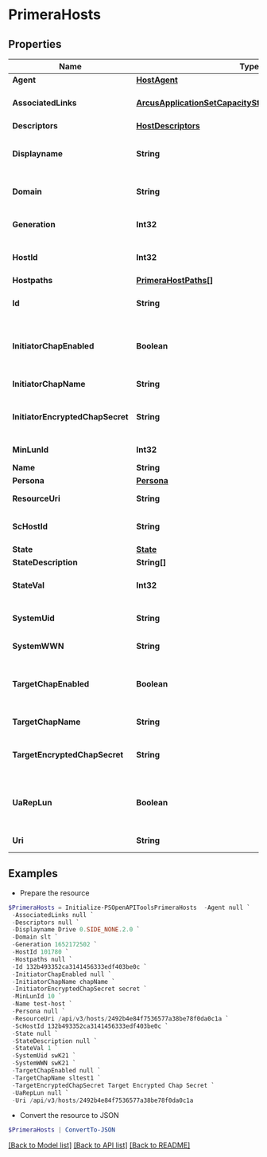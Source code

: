 # PrimeraHosts
## Properties

Name | Type | Description | Notes
------------ | ------------- | ------------- | -------------
**Agent** | [**HostAgent**](HostAgent.md) |  | [optional] 
**AssociatedLinks** | [**ArcusApplicationSetCapacityStatsAssociatedLinksInner[]**](ArcusApplicationSetCapacityStatsAssociatedLinksInner.md) | Associated Links Details | [optional] 
**Descriptors** | [**HostDescriptors**](HostDescriptors.md) |  | [optional] 
**Displayname** | **String** | Name to be used for display purposes | [optional] 
**Domain** | **String** | Domain name of the Host | [optional] 
**Generation** | **Int32** | Generation Time of the Resource | [optional] 
**HostId** | **Int32** | Numeric ID of the resource | [optional] 
**Hostpaths** | [**PrimeraHostPaths[]**](PrimeraHostPaths.md) |  | [optional] 
**Id** | **String** | Host Resource UID | [optional] 
**InitiatorChapEnabled** | **Boolean** | Indicates if the Initiator Chap is enabled or not | [optional] 
**InitiatorChapName** | **String** | Initiator Chap Name | [optional] 
**InitiatorEncryptedChapSecret** | **String** | Initiator Encrypted Chap Secret | [optional] 
**MinLunId** | **Int32** | LUN Id of the host | [optional] 
**Name** | **String** | Host Name | [optional] 
**Persona** | [**Persona**](Persona.md) |  | [optional] 
**ResourceUri** | **String** | Resoure Uri of the Host         | [optional] 
**ScHostId** | **String** | Host Service Host Id | [optional] 
**State** | [**State**](State.md) |  | [optional] 
**StateDescription** | **String[]** |  | [optional] 
**StateVal** | **Int32** | Health Status of the Host | [optional] 
**SystemUid** | **String** | Serial Number of the system    | [optional] 
**SystemWWN** | **String** | System wwn    | [optional] 
**TargetChapEnabled** | **Boolean** | Indicates if the Target Chap is enabled or not | [optional] 
**TargetChapName** | **String** | Target Chap Name | [optional] 
**TargetEncryptedChapSecret** | **String** | Target Encrypted Chap Secret | [optional] 
**UaRepLun** | **Boolean** | Indicates if the UaRepLun is enabled or not | [optional] 
**Uri** | **String** | Resoure Uri of the Host | [optional] 

## Examples

- Prepare the resource
```powershell
$PrimeraHosts = Initialize-PSOpenAPIToolsPrimeraHosts  -Agent null `
 -AssociatedLinks null `
 -Descriptors null `
 -Displayname Drive 0.SIDE_NONE.2.0 `
 -Domain slt `
 -Generation 1652172502 `
 -HostId 101780 `
 -Hostpaths null `
 -Id 132b493352ca3141456333edf403be0c `
 -InitiatorChapEnabled null `
 -InitiatorChapName chapName `
 -InitiatorEncryptedChapSecret secret `
 -MinLunId 10 `
 -Name test-host `
 -Persona null `
 -ResourceUri /api/v3/hosts/2492b4e84f7536577a38be78f0da0c1a `
 -ScHostId 132b493352ca3141456333edf403be0c `
 -State null `
 -StateDescription null `
 -StateVal 1 `
 -SystemUid swK21 `
 -SystemWWN swK21 `
 -TargetChapEnabled null `
 -TargetChapName sltest1 `
 -TargetEncryptedChapSecret Target Encrypted Chap Secret `
 -UaRepLun null `
 -Uri /api/v3/hosts/2492b4e84f7536577a38be78f0da0c1a
```

- Convert the resource to JSON
```powershell
$PrimeraHosts | ConvertTo-JSON
```

[[Back to Model list]](../README.md#documentation-for-models) [[Back to API list]](../README.md#documentation-for-api-endpoints) [[Back to README]](../README.md)

